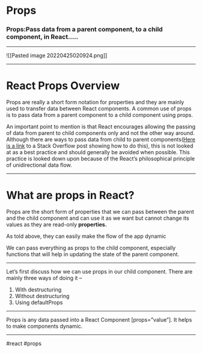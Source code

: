 # Props
### Props:Pass data from a parent component, to a child component, in React…..
<hr>

![[Pasted image 20220425020924.png]] 

***
# React Props Overview

Props are really a short form notation for properties and they are mainly used to transfer data between React components. A common use of props is to pass data from a parent component to a child component using props.

An important point to mention is that React encourages allowing the passing of data from parent to child components only and not the other way around. Although there are ways to pass data from child to parent components([Here is a link](https://stackoverflow.com/questions/38394015/how-to-pass-data-from-child-component-to-its-parent-in-reactjs) to a Stack Overflow post showing how to do this), this is not looked at as a best practice and should generally be avoided when possible. This practice is looked down upon because of the React’s philosophical principle of unidirectional data flow.
***
# What are props in React?

Props are the short form of properties that we can pass between the parent and the child component and can use it as we want but cannot change its values as they are read-only **properties.**

As told above, they can easily make the flow of the app dynamic

We can pass everything as props to the child component, especially functions that will help in updating the state of the parent component.
***

Let’s first discuss how we can use props in our child component. There are mainly three ways of doing it –

1.  With destructuring
2.  Without destructuring
3.  Using defaultProps
***
Props is any data passed into a React Component [props=”value”]. It helps to make components dynamic.
***

#react #props
